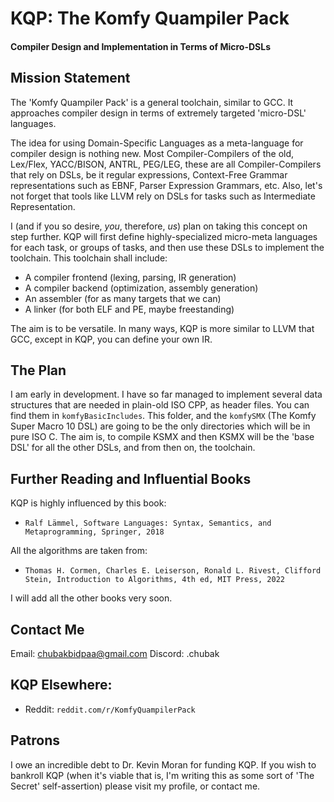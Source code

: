 # KQP: The Komfy Quampiler Pack
#### Compiler Design and Implementation in Terms of Micro-DSLs


## Mission Statement

The 'Komfy Quampiler Pack' is a general toolchain, similar to GCC. It approaches compiler design in terms of extremely targeted 'micro-DSL' languages.

The idea for using Domain-Specific Languages as a meta-language for compiler design is nothing new. Most Compiler-Compilers of the old, Lex/Flex, YACC/BISON, ANTRL, PEG/LEG, these are all Compiler-Compilers that rely on DSLs, be it regular expressions, Context-Free Grammar representations such as EBNF, Parser Expression Grammars, etc. Also, let's not forget that tools like LLVM rely on DSLs for tasks such as Intermediate Representation.

I (and if you so desire, *you*, therefore, *us*) plan on taking this concept on step further. KQP will first define highly-specialized micro-meta languages for each task, or groups of tasks, and then use these DSLs to implement the toolchain. This toolchain shall include:

* A compiler frontend (lexing, parsing, IR generation)
* A compiler backend (optimization, assembly generation)
* An assembler (for as many targets that we can)
* A linker (for both ELF and PE, maybe freestanding)

The aim is to be versatile. In many ways, KQP is more similar to LLVM that GCC, except in KQP, you can define your own IR.

## The Plan

I am early in development. I have so far managed to implement several data structures that are needed in plain-old ISO CPP, as header files. You can find them in `komfyBasicIncludes`. This folder, and the `komfySMX` (The Komfy Super Macro 10 DSL) are going to be the only directories which will be in pure ISO C. The aim is, to compile KSMX and then KSMX will be the 'base DSL' for all the other DSLs, and from then on, the toolchain.

## Further Reading and Influential Books

KQP is highly influenced by this book:

* `Ralf Lämmel, Software Languages: Syntax, Semantics,
and Metaprogramming, Springer, 2018`

All the algorithms are taken from:

* `Thomas H. Cormen, Charles E. Leiserson, Ronald L. Rivest, Clifford Stein, Introduction to Algorithms, 4th ed, MIT Press, 2022`

I will add all the other books very soon.


## Contact Me

Email: chubakbidpaa@gmail.com
Discord: .chubak

## KQP Elsewhere:

* Reddit: `reddit.com/r/KomfyQuampilerPack`

## Patrons

I owe an incredible debt to Dr. Kevin Moran for funding KQP. If you wish to bankroll KQP (when it's viable that is, I'm writing this as some sort of 'The Secret' self-assertion) please visit my profile, or contact me.